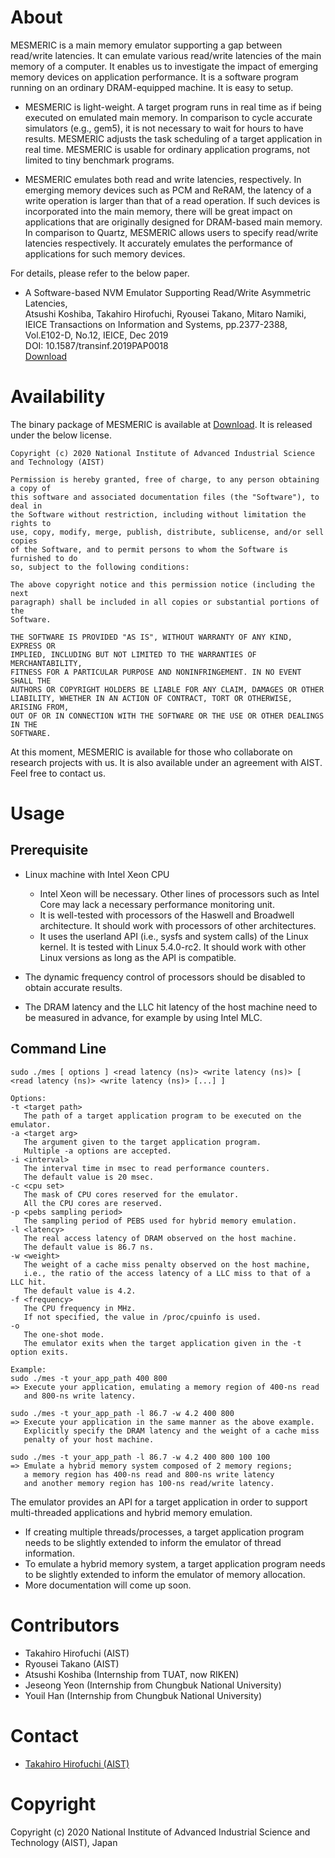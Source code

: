 # About

MESMERIC is a main memory emulator supporting a gap between read/write latencies.
It can emulate various read/write latencies of the main memory of a computer.
It enables us to investigate the impact of emerging memory devices on application performance.
It is a software program running on an ordinary DRAM-equipped machine. It is easy to setup.

- MESMERIC is light-weight. A target program runs in real time as if being
  executed on emulated main memory. In comparison to cycle accurate simulators
  (e.g., gem5), it is not necessary to wait for hours to have results.
  MESMERIC adjusts the task scheduling of a target application in real time.
  MESMERIC is usable for ordinary application programs, not limited to tiny
  benchmark programs.

- MESMERIC emulates both read and write latencies, respectively. In emerging
  memory devices such as PCM and ReRAM, the latency of a write operation is
  larger than that of a read operation. If such devices is incorporated
  into the main memory, there will be great impact on applications that are
  originally designed for DRAM-based main memory.
  In comparison to Quartz, MESMERIC allows users to specify read/write
  latencies respectively. It accurately emulates the performance of applications
  for such memory devices.

For details, please refer to the below paper.
- A Software-based NVM Emulator Supporting Read/Write Asymmetric Latencies,  
  Atsushi Koshiba, Takahiro Hirofuchi, Ryousei Takano, Mitaro Namiki,  
  IEICE Transactions on Information and Systems, pp.2377-2388, Vol.E102-D, No.12, IEICE, Dec 2019  
  DOI: 10.1587/transinf.2019PAP0018  
  [Download](http://doi.org/10.1587/transinf.2019PAP0018)


# Availability

The binary package of MESMERIC is available at [Download]().
It is released under the below license.
```
Copyright (c) 2020 National Institute of Advanced Industrial Science and Technology (AIST)

Permission is hereby granted, free of charge, to any person obtaining a copy of
this software and associated documentation files (the "Software"), to deal in
the Software without restriction, including without limitation the rights to
use, copy, modify, merge, publish, distribute, sublicense, and/or sell copies
of the Software, and to permit persons to whom the Software is furnished to do
so, subject to the following conditions:

The above copyright notice and this permission notice (including the next
paragraph) shall be included in all copies or substantial portions of the
Software.

THE SOFTWARE IS PROVIDED "AS IS", WITHOUT WARRANTY OF ANY KIND, EXPRESS OR
IMPLIED, INCLUDING BUT NOT LIMITED TO THE WARRANTIES OF MERCHANTABILITY,
FITNESS FOR A PARTICULAR PURPOSE AND NONINFRINGEMENT. IN NO EVENT SHALL THE
AUTHORS OR COPYRIGHT HOLDERS BE LIABLE FOR ANY CLAIM, DAMAGES OR OTHER
LIABILITY, WHETHER IN AN ACTION OF CONTRACT, TORT OR OTHERWISE, ARISING FROM,
OUT OF OR IN CONNECTION WITH THE SOFTWARE OR THE USE OR OTHER DEALINGS IN THE
SOFTWARE.
```

At this moment, MESMERIC is available for those who collaborate on research projects with us. 
It is also available under an agreement with AIST. Feel free to contact us.



# Usage

## Prerequisite

- Linux machine with Intel Xeon CPU
  - Intel Xeon will be necessary. Other lines of processors such as Intel Core
    may lack a necessary performance monitoring unit.
  - It is well-tested with processors of the Haswell and Broadwell
    architecture. It should work with processors of other architectures.
  - It uses the userland API (i.e., sysfs and system calls) of the Linux kernel.
    It is tested with Linux 5.4.0-rc2. It should work with other Linux versions
    as long as the API is compatible.

- The dynamic frequency control of processors should be disabled to obtain
  accurate results.
- The DRAM latency and the LLC hit latency of the host machine need to be
  measured in advance, for example by using Intel MLC.


## Command Line

```
sudo ./mes [ options ] <read latency (ns)> <write latency (ns)> [ <read latency (ns)> <write latency (ns)> [...] ]

Options:
-t <target path>
   The path of a target application program to be executed on the emulator.
-a <target arg>
   The argument given to the target application program.
   Multiple -a options are accepted.
-i <interval>
   The interval time in msec to read performance counters.
   The default value is 20 msec.
-c <cpu set>
   The mask of CPU cores reserved for the emulator.
   All the CPU cores are reserved.
-p <pebs sampling period>
   The sampling period of PEBS used for hybrid memory emulation.
-l <latency>
   The real access latency of DRAM observed on the host machine.
   The default value is 86.7 ns.
-w <weight>
   The weight of a cache miss penalty observed on the host machine,
   i.e., the ratio of the access latency of a LLC miss to that of a LLC hit.
   The default value is 4.2.
-f <frequency>
   The CPU frequency in MHz.
   If not specified, the value in /proc/cpuinfo is used.
-o
   The one-shot mode.
   The emulator exits when the target application given in the -t option exits.

Example:
sudo ./mes -t your_app_path 400 800
=> Execute your application, emulating a memory region of 400-ns read
   and 800-ns write latency.

sudo ./mes -t your_app_path -l 86.7 -w 4.2 400 800
=> Execute your application in the same manner as the above example.
   Explicitly specify the DRAM latency and the weight of a cache miss
   penalty of your host machine.

sudo ./mes -t your_app_path -l 86.7 -w 4.2 400 800 100 100
=> Emulate a hybrid memory system composed of 2 memory regions;
   a memory region has 400-ns read and 800-ns write latency
   and another memory region has 100-ns read/write latency.
```

The emulator provides an API for a target application in order to support
multi-threaded applications and hybrid memory emulation.
- If creating multiple threads/processes, a target application program needs to
  be slightly extended to inform the emulator of thread information.
- To emulate a hybrid memory system, a target application program needs to be
  slightly extended to inform the emulator of memory allocation.
- More documentation will come up soon.


# Contributors

- Takahiro Hirofuchi (AIST)
- Ryousei Takano (AIST)
- Atsushi Koshiba (Internship from TUAT, now RIKEN)
- Jeseong Yeon (Internship from Chungbuk National University)
- Youil Han (Internship from Chungbuk National University)


# Contact

- [Takahiro Hirofuchi (AIST)](https://takahiro-hirofuchi.github.io)


# Copyright

Copyright (c) 2020 National Institute of Advanced Industrial Science and Technology (AIST), Japan

